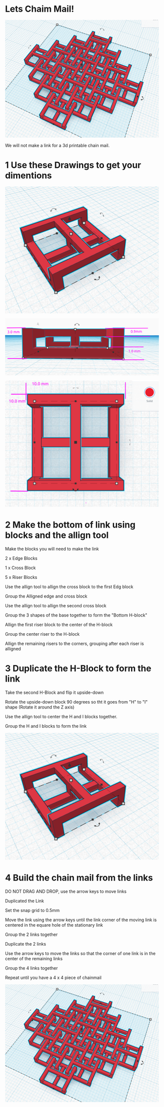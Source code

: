 # Lets Chaim Mail!


![](image/mail-done.png)

We will not make a link for a 3d printable chain mail. 

# 1 Use these Drawings to get your dimentions

![](image/mail-ortho.png)


![](image/mail-heights.png)


![](image/mail-top.png)


# 2 Make the bottom of link using blocks and the allign tool

Make the blocks you will need to make the link

2 x Edge Blocks

1 x Cross Block

5 x Riser Blocks 

Use the allign tool to allign the cross block to the first Edg block

Group the Alligned edge and cross block

Use the allign tool to allign the second cross block

Group the 3 shapes of the base together to form the "Bottom H-block"

Allign the first riser block to the center of the H-block

Group the center riser to the H-block

Allign the remaining risers to the corners, grouping after each riser is alligned

# 3 Duplicate the H-Block to form the  link

Take the second H-Block and flip it upside-down

Rotate the upside-down block 90 degrees so tht it goes from "H" to "I" shape (Rotate it around the Z axis)

Use the allign tool to center the H and I blocks together. 

Group the H and I blocks to form the link

![](image/mail-ortho.png)

# 4 Build the chain mail from the links

DO NOT DRAG AND DROP, use the arrow keys to move links

Duplicated the Link 

Set the snap grid to 0.5mm

Move the link using the arrow keys until the link corner of the moving link is centered in the equare hole of the stationary link

Group the 2 links together

Duplicate the 2 links

Use the arrow keys to move the links so that the corner of one link is in the center of the remaining links

Group the 4 links together

Repeat until you have a 4 x 4 piece of chainmail

![](image/mail-done.png)



